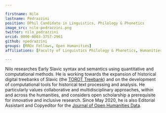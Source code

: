 ```yaml
---

firstname: Nilo
lastname: Pedrazzini
position: DPhil Candidate in Linguistics, Philology & Phonetics
image_src: nilo-pedrazzini.png
twitter: nilo_pedrazzini
orcid: 0000-0003-3757-2961
github: npedrazzini
groups: [RROx Fellows, Open Humanities]
affiliations: [Faculty of Linguistics Philology & Phonetics, Humanities Division, St Hugh's College]

---
```


Nilo researches Early Slavic syntax and semantics using quantitative and computational methods. He is working towards the expansion of historical digital treebanks of Slavic (the [TOROT Treebank](https://nestor.uit.no/)) and on the development of computational tools for historical text processing and analysis. He particularly values collaborative and multidisciplinary approaches, within and across the humanities, and considers open scholarship a prerequisite for innovative and inclusive research.
Since May 2020, he is also Editorial Assistant and Copyeditor for the [Journal of Open Humanities Data](https://openhumanitiesdata.metajnl.com/).
